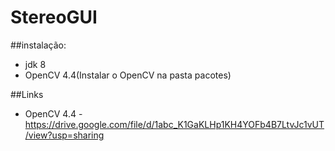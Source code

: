 # StereoGUI

##instalação:

- jdk 8
- OpenCV 4.4(Instalar o OpenCV na pasta pacotes)

##Links

- OpenCV 4.4 - https://drive.google.com/file/d/1abc_K1GaKLHp1KH4YOFb4B7LtvJc1vUT/view?usp=sharing
